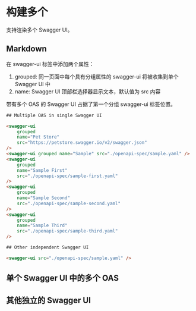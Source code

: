 # 构建多个

支持渲染多个 Swagger UI。

## Markdown

在 swagger-ui 标签中添加两个属性：

1. grouped: 同一页面中每个具有分组属性的 swagger-ui 将被收集到单个 Swagger UI 中
2. name: Swagger UI 顶部栏选择器显示文本，默认值为 src 内容

带有多个 OAS 的 Swagger UI 占据了第一个分组 swagger-ui 标签位置。

```html
## Multiple OAS in single Swagger UI

<swagger-ui
    grouped
    name="Pet Store"
    src="https://petstore.swagger.io/v2/swagger.json"
/>
<swagger-ui grouped name="Sample" src="./openapi-spec/sample.yaml" />
<swagger-ui
    grouped
    name="Sample First"
    src="./openapi-spec/sample-first.yaml"
/>
<swagger-ui
    grouped
    name="Sample Second"
    src="./openapi-spec/sample-second.yaml"
/>
<swagger-ui
    grouped
    name="Sample Third"
    src="./openapi-spec/sample-third.yaml"
/>

## Other independent Swagger UI

<swagger-ui src="./openapi-spec/sample.yaml" />
```

## 单个 Swagger UI 中的多个 OAS

<swagger-ui grouped name="Pet Store" src="https://petstore.swagger.io/v2/swagger.json"/>
<swagger-ui grouped name="Sample" src="./openapi-spec/sample.yaml"/>
<swagger-ui grouped name="Sample First" src="./openapi-spec/sample-first.yaml"/>
<swagger-ui grouped name="Sample Second" src="./openapi-spec/sample-second.yaml"/>
<swagger-ui grouped name="Sample Third" src="./openapi-spec/sample-third.yaml"/>

## 其他独立的 Swagger UI

<swagger-ui src="./openapi-spec/sample.yaml"/>
